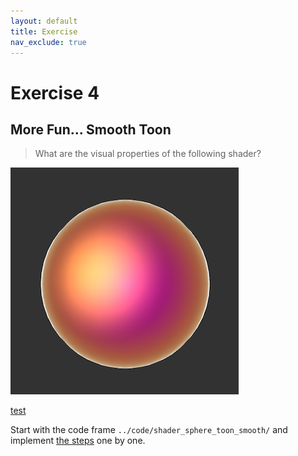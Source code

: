 ```yaml
---
layout: default
title: Exercise
nav_exclude: true
---
```



# Exercise 4

## More Fun... Smooth Toon

> What are the visual properties of the following shader?

![sphere_toon](../img/npr_shading_01.png)

<!-- 
* Flat shading
* Step function for diffuse shading
* Outline
* Small light highlight
* Outline around highlight 
-->

[test](../code/shader_sphere_toon_smooth/index.html)

Start with the  code frame `../code/shader_sphere_toon_smooth/` and implement [the steps](../code/shader_sphere_toon/sphere_toon_steps.md) one by one.
